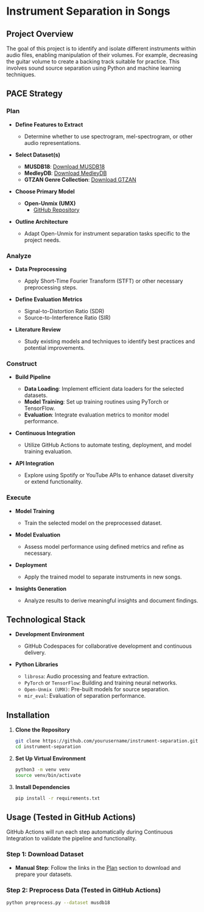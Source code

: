 # Instrument Separation in Songs

## Project Overview
The goal of this project is to identify and isolate different instruments within audio files, enabling manipulation of their volumes. For example, decreasing the guitar volume to create a backing track suitable for practice. This involves sound source separation using Python and machine learning techniques.

## PACE Strategy

### Plan
- **Define Features to Extract**
  - Determine whether to use spectrogram, mel-spectrogram, or other audio representations.
  
- **Select Dataset(s)**
  - **MUSDB18**: [Download MUSDB18](https://sigsep.github.io/datasets/musdb.html)
  - **MedleyDB**: [Download MedleyDB](https://medleydb.weebly.com/)
  - **GTZAN Genre Collection**: [Download GTZAN](https://www.robots.ox.ac.uk/~vgg/data/gtzan/)
  
- **Choose Primary Model**
  - **Open-Unmix (UMX)**
    - [GitHub Repository](https://github.com/sigsep/open-unmix-pytorch)
  
- **Outline Architecture**
  - Adapt Open-Unmix for instrument separation tasks specific to the project needs.

### Analyze
- **Data Preprocessing**
  - Apply Short-Time Fourier Transform (STFT) or other necessary preprocessing steps.
  
- **Define Evaluation Metrics**
  - Signal-to-Distortion Ratio (SDR)
  - Source-to-Interference Ratio (SIR)
  
- **Literature Review**
  - Study existing models and techniques to identify best practices and potential improvements.

### Construct
- **Build Pipeline**
  - **Data Loading**: Implement efficient data loaders for the selected datasets.
  - **Model Training**: Set up training routines using PyTorch or TensorFlow.
  - **Evaluation**: Integrate evaluation metrics to monitor model performance.
  
- **Continuous Integration**
  - Utilize GitHub Actions to automate testing, deployment, and model training evaluation.
  
- **API Integration**
  - Explore using Spotify or YouTube APIs to enhance dataset diversity or extend functionality.

### Execute
- **Model Training**
  - Train the selected model on the preprocessed dataset.
  
- **Model Evaluation**
  - Assess model performance using defined metrics and refine as necessary.
  
- **Deployment**
  - Apply the trained model to separate instruments in new songs.
  
- **Insights Generation**
  - Analyze results to derive meaningful insights and document findings.

## Technological Stack
- **Development Environment**
  - GitHub Codespaces for collaborative development and continuous delivery.
  
- **Python Libraries**
  - `librosa`: Audio processing and feature extraction.
  - `PyTorch` or `TensorFlow`: Building and training neural networks.
  - `Open-Unmix (UMX)`: Pre-built models for source separation.
  - `mir_eval`: Evaluation of separation performance.

## Installation
1. **Clone the Repository**
    ```bash
    git clone https://github.com/yourusername/instrument-separation.git
    cd instrument-separation
    ```

2. **Set Up Virtual Environment**
    ```bash
    python3 -m venv venv
    source venv/bin/activate
    ```

3. **Install Dependencies**
    ```bash
    pip install -r requirements.txt
    ```

## Usage (Tested in GitHub Actions)

GitHub Actions will run each step automatically during Continuous Integration to validate the pipeline and functionality.

### Step 1: Download Dataset
- **Manual Step**: Follow the links in the [Plan](#plan) section to download and prepare your datasets.
  
### Step 2: Preprocess Data (Tested in GitHub Actions)
```bash
python preprocess.py --dataset musdb18
